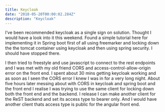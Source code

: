 ```yaml
---
title: Keycloak
date: "2018-05-20T00:00:02.284Z"
description: "Keycloak"
---
```


I’ve been recommended keycloak as a single sign on solution.  Thought I would have a look into it this weekend.  Found a simple tutorial here for implementing it in Spring boot first of all using freemarker and locking down the the tomcat container using keycloak and then using spring security.  I should have stopped there.

I then tried to freestyle and use javascript to connect to the rest endpoints and I was met with my old friend CORS and access-control-allow-origin error on the front end. I spent about 30 mins getting keycloak working and as soon as I seen the CORS error I knew I was in for a very long night. About five hours later messing about with CORS in keycloak and spring boot and the front end I realise I was trying to use the same client for locking down both the front end and the backend. I release I can make another client for the ReST backend and set its access type to bearer only.  And I would have another client thats access type is public for the angular front end.